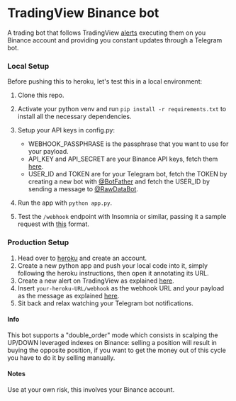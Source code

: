 # TradingView Binance bot

A trading bot that follows TradingView [alerts](https://www.tradingview.com/support/solutions/43000520149-about-tradingview-alerts/)
 executing them on you Binance account and providing you constant updates through a Telegram bot.

### Local Setup
Before pushing this to heroku, let's test this in a local environment:

1. Clone this repo.
2. Activate your python venv and run `pip install -r requirements.txt` to install all the necessary dependencies.
3. Setup your API keys in config.py:

    - WEBHOOK_PASSPHRASE is the passphrase that you want to use for your payload.
    - API_KEY and API_SECRET are your Binance API keys, fetch them [here](https://www.binance.com/en/support/faq/360002502072).
    - USER_ID and TOKEN are for your Telegram bot, fetch the TOKEN by creating a new bot with [@BotFather](https://t.me/BotFather) and fetch the USER_ID by sending a message to [@RawDataBot](https://t.me/RawDataBot).
4. Run the app with `python app.py`.
5. Test the `/webhook` endpoint with Insomnia or similar, passing it a
sample request with [this](webhook.txt) format.

### Production Setup

1. Head over to [heroku](https://www.heroku.com) and create an account.
2. Create a new python app and push your local code into it,
simply following the heroku instructions, then open it annotating its URL.
3. Create a new alert on TradingView as explained [here](https://www.tradingview.com/support/solutions/43000595315-how-to-set-up-alerts/).
4. Insert `your-heroku-URL/webhook` as the webhook URL and your payload as the message as explained [here](https://www.tradingview.com/?solution=43000529348).
5. Sit back and relax watching your Telegram bot notifications.

#### Info

This bot supports a "double_order" mode which consists in scalping the UP/DOWN leveraged indexes on Binance: selling a position will result in buying the opposite position, if you want to get the money out of this cycle you have to do it by selling manually.

#### Notes

Use at your own risk, this involves your Binance account.
